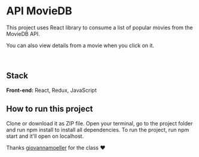 
# API MovieDB

This project uses React library to consume a list of popular movies from the MovieDB API.

You can also view details from a movie when you click on it.

<img scr="../../public/img/movies.png">
<img scr="../../public/img/details-movies.png">

## Stack

**Front-end:** React, Redux, JavaScript

## How to run this project

Clone or download it as ZIP file. Open your terminal, go to the project folder and run npm install to install all dependencies. To run the project, run npm start and it'll open on localhost.

Thanks [giovannamoeller](https://github.com/giovannamoeller) for the class ❤️

